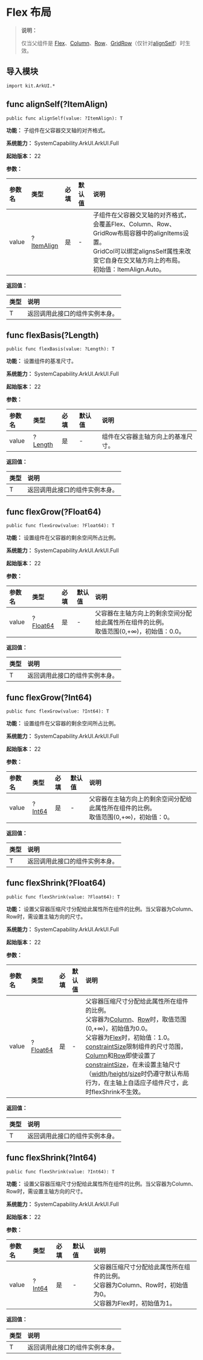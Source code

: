 # Flex 布局

> **说明：**
>
> 仅当父组件是 [Flex](./cj-row-column-stack-flex.md)、[Column](./cj-row-column-stack-column.md)、[Row](./cj-row-column-stack-row.md)、[GridRow](./cj-grid-layout-gridrow.md)（仅针对[alignSelf](./cj-universal-attribute-flexlayout.md#func-alignselfitemalign)）时生效。

## 导入模块

```cangjie
import kit.ArkUI.*
```

## func alignSelf(?ItemAlign)

```cangjie
public func alignSelf(value: ?ItemAlign): T
```

**功能：** 子组件在父容器交叉轴的对齐格式。

**系统能力：** SystemCapability.ArkUI.ArkUI.Full

**起始版本：** 22

**参数：**

|参数名|类型|必填|默认值|说明|
|:---|:---|:---|:---|:---|
|value|?[ItemAlign](./cj-common-types.md#enum-itemalign)|是|-|子组件在父容器交叉轴的对齐格式，会覆盖Flex、Column、Row、GridRow布局容器中的alignItems设置。<br> GridCol可以绑定alignsSelf属性来改变它自身在交叉轴方向上的布局。<br>初始值：ItemAlign.Auto。|

**返回值：**

|类型|说明|
|:---|:---|
|T|返回调用此接口的组件实例本身。|

## func flexBasis(?Length)

```cangjie
public func flexBasis(value: ?Length): T
```

**功能：** 设置组件的基准尺寸。

**系统能力：** SystemCapability.ArkUI.ArkUI.Full

**起始版本：** 22

**参数：**

|参数名|类型|必填|默认值|说明|
|:---|:---|:---|:---|:---|
|value|?[Length](./cj-common-types.md#interface-length)|是|-|组件在父容器主轴方向上的基准尺寸。|

**返回值：**

|类型|说明|
|:---|:---|
|T|返回调用此接口的组件实例本身。|

## func flexGrow(?Float64)

```cangjie
public func flexGrow(value: ?Float64): T
```

**功能：** 设置组件在父容器的剩余空间所占比例。

**系统能力：** SystemCapability.ArkUI.ArkUI.Full

**起始版本：** 22

**参数：**

|参数名|类型|必填|默认值|说明|
|:---|:---|:---|:---|:---|
|value|?[Float64](../apis/BasicServicesKit/cj-apis-base.md#type-float64)|是|-|父容器在主轴方向上的剩余空间分配给此属性所在组件的比例。<br>取值范围(0,+∞)，初始值：0.0。|

**返回值：**

|类型|说明|
|:---|:---|
|T|返回调用此接口的组件实例本身。|

## func flexGrow(?Int64)

```cangjie
public func flexGrow(value: ?Int64): T
```

**功能：** 设置组件在父容器的剩余空间所占比例。

**系统能力：** SystemCapability.ArkUI.ArkUI.Full

**起始版本：** 22

**参数：**

|参数名|类型|必填|默认值|说明|
|:---|:---|:---|:---|:---|
|value|?[Int64](../apis/BasicServicesKit/cj-apis-base.md#type-int64)|是|-|父容器在主轴方向上的剩余空间分配给此属性所在组件的比例。<br>取值范围(0,+∞)，初始值：0。|

**返回值：**

|类型|说明|
|:---|:---|
|T|返回调用此接口的组件实例本身。|

## func flexShrink(?Float64)

```cangjie
public func flexShrink(value: ?Float64): T
```

**功能：** 设置父容器压缩尺寸分配给此属性所在组件的比例。当父容器为Column、Row时，需设置主轴方向的尺寸。

**系统能力：** SystemCapability.ArkUI.ArkUI.Full

**起始版本：** 22

**参数：**

|参数名|类型|必填|默认值|说明|
|:---|:---|:---|:---|:---|
|value|?[Float64](../apis/BasicServicesKit/cj-apis-base.md#type-float64)|是|-|父容器压缩尺寸分配给此属性所在组件的比例。<br> 父容器为[Column](./cj-row-column-stack-column.md)、[Row](./cj-row-column-stack-row.md)时，取值范围(0,+∞)，初始值为0.0。 <br>父容器为[Flex](./cj-row-column-stack-flex.md)时，初始值：1.0。<br>[constraintSize](./cj-universal-attribute-size.md#func-constraintsizelength-length-length-length)限制组件的尺寸范围，[Column](./cj-row-column-stack-column.md)和[Row](./cj-row-column-stack-row.md)即使设置了[constraintSize](./cj-universal-attribute-size.md#func-constraintsizelength-length-length-length)，在未设置主轴尺寸（[width](./cj-universal-attribute-size.md#func-widthlength)/[height](./cj-universal-attribute-size.md#func-heightlength)/[size](./cj-universal-attribute-size.md#func-sizelength-length)时仍遵守默认布局行为，在主轴上自适应子组件尺寸，此时flexShrink不生效。|

**返回值：**

|类型|说明|
|:---|:---|
|T|返回调用此接口的组件实例本身。|

## func flexShrink(?Int64)

```cangjie
public func flexShrink(value: ?Int64): T
```

**功能：** 设置父容器压缩尺寸分配给此属性所在组件的比例。当父容器为Column、Row时，需设置主轴方向的尺寸。

**系统能力：** SystemCapability.ArkUI.ArkUI.Full

**起始版本：** 22

**参数：**

|参数名|类型|必填|默认值|说明|
|:---|:---|:---|:---|:---|
|value|?[Int64](../apis/BasicServicesKit/cj-apis-base.md#type-int64)|是|-|父容器压缩尺寸分配给此属性所在组件的比例。<br> 父容器为Column、Row时，初始值为0。 <br>父容器为Flex时，初始值为1。|

**返回值：**

|类型|说明|
|:---|:---|
|T|返回调用此接口的组件实例本身。|
